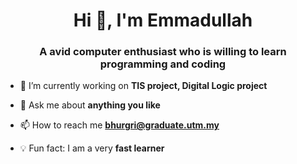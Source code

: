 <h1 align="center">Hi 👋, I'm Emmadullah</h1>
<h3 align="center">A avid computer enthusiast who is willing to learn programming and coding</h3>

- 🔭 I’m currently working on **TIS project, Digital Logic project**

- 💬 Ask me about **anything you like**

- 📫 How to reach me **bhurgri@graduate.utm.my**

- 💡 Fun fact: I am a very **fast learner**

</p>

